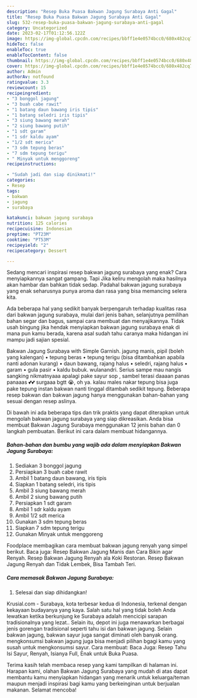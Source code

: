```yaml
---
description: "Resep Buka Puasa Bakwan Jagung Surabaya Anti Gagal"
title: "Resep Buka Puasa Bakwan Jagung Surabaya Anti Gagal"
slug: 532-resep-buka-puasa-bakwan-jagung-surabaya-anti-gagal
category: Uncategorized
date: 2023-02-17T01:12:56.122Z
image: https://img-global.cpcdn.com/recipes/bbff1e4e0574bcc0/680x482cq70/bakwan-jagung-surabaya-foto-resep-utama.jpg
hideToc: false
enableToc: true
enableTocContent: false
thumbnail: https://img-global.cpcdn.com/recipes/bbff1e4e0574bcc0/680x482cq70/bakwan-jagung-surabaya-foto-resep-utama.jpg
cover: https://img-global.cpcdn.com/recipes/bbff1e4e0574bcc0/680x482cq70/bakwan-jagung-surabaya-foto-resep-utama.jpg
author: Admin
authorAv: notfound
ratingvalue: 3.3
reviewcount: 15
recipeingredient:
- "3 bonggol jagung"
- "3 buah cabe rawit"
- "1 batang daun bawang iris tipis"
- "1 batang seledri iris tipis"
- "3 siung bawang merah"
- "2 siung bawang putih"
- "1 sdt garam"
- "1 sdr kaldu ayam"
- "1/2 sdt merica"
- "3 sdm tepung beras"
- "7 sdm tepung terigu"
- " Minyak untuk menggoreng"
recipeinstructions:

- "Sudah jadi dan siap dinikmati!"
categories:
- Resep
tags:
- bakwan
- jagung
- surabaya

katakunci: bakwan jagung surabaya 
nutrition: 125 calories
recipecuisine: Indonesian
preptime: "PT23M"
cooktime: "PT53M"
recipeyield: "2"
recipecategory: Dessert

---
```



Sedang mencari inspirasi resep bakwan jagung surabaya yang enak? Cara menyiapkannya sangat gampang. Tapi Jika keliru mengolah maka hasilnya akan hambar dan bahkan tidak sedap. Padahal bakwan jagung surabaya yang enak seharusnya punya aroma dan rasa yang bisa memancing selera kita.


Ada beberapa hal yang sedikit banyak berpengaruh terhadap kualitas rasa dari bakwan jagung surabaya, mulai dari jenis bahan, selanjutnya pemilihan bahan segar dan bagus, sampai cara membuat dan menyajikannya. Tidak usah bingung jika hendak menyiapkan bakwan jagung surabaya enak di mana pun kamu berada, karena asal sudah tahu caranya maka hidangan ini mampu jadi sajian spesial.

Bakwan Jagung Surabaya with Simple Garnish. jagung manis, pipil (boleh yang kalengan) • tepung beras • tepung terigu (bisa ditambahkan apabila nanti adonan kurang) • daun bawang, rajang halus • seledri, rajang halus • garam • gula pasir • kaldu bubuk. wulanandri. Serius sampe mau nangis sangking nikmatnyaaa apalagi pake sayur sop , sambel terasi daaaan panas panaaas 💕💕 surgaaa bgtt 😭, oh ya. kalau males nakar tepung bisa juga pake tepung instan bakwan nanti tinggal ditambah sedikit tepung. Beberapa resep bakwan dan bakwan jagung hanya menggunakan bahan-bahan yang sesuai dengan resep aslinya.


Di bawah ini ada beberapa tips dan trik praktis yang dapat diterapkan untuk mengolah bakwan jagung surabaya yang siap dikreasikan. Anda bisa membuat Bakwan Jagung Surabaya menggunakan 12 jenis bahan dan 0 langkah pembuatan. Berikut ini cara dalam membuat hidangannya.

<!--inarticleads1-->

##### Bahan-bahan dan bumbu yang wajib ada dalam menyiapkan Bakwan Jagung Surabaya:

1. Sediakan 3 bonggol jagung
1. Persiapkan 3 buah cabe rawit
1. Ambil 1 batang daun bawang, iris tipis
1. Siapkan 1 batang seledri, iris tipis
1. Ambil 3 siung bawang merah
1. Ambil 2 siung bawang putih
1. Persiapkan 1 sdt garam
1. Ambil 1 sdr kaldu ayam
1. Ambil 1/2 sdt merica
1. Gunakan 3 sdm tepung beras
1. Siapkan 7 sdm tepung terigu
1. Gunakan  Minyak untuk menggoreng


Foodplace membagikan cara membuat bakwan jagung renyah yang simpel berikut. Baca juga: Resep Bakwan Jagung Manis dan Cara Bikin agar Renyah. Resep Bakwan Jagung Renyah ala Koki Restoran. Resep Bakwan Jagung Renyah dan Tidak Lembek, Bisa Tambah Teri. 

<!--inarticleads2-->

##### Cara memasak Bakwan Jagung Surabaya:


1. Selesai dan siap dihidangkan!

Krusial.com - Surabaya, kota terbesar kedua di Indonesia, terkenal dengan kekayaan budayanya yang kaya. Salah satu hal yang tidak boleh Anda lewatkan ketika berkunjung ke Surabaya adalah mencicipi sarapan tradisionalnya yang lezat.. Selain itu, depot ini juga menawarkan berbagai jenis gorengan tradisional seperti tahu isi dan bakwan jagung. Selain bakwan jagung, bakwan sayur juga sangat diminati oleh banyak orang. mengkonsumsi bakwan jagung juga bisa menjadi pilihan bgagi kamu yang susah untuk mengkonsumsi sayur. Cara membuat: Baca Juga: Resep Tahu Isi Sayur, Renyah, Isianya Full, Enak untuk Buka Puasa. 

Terima kasih telah membaca resep yang kami tampilkan di halaman ini. Harapan kami, olahan Bakwan Jagung Surabaya yang mudah di atas dapat membantu kamu menyiapkan hidangan yang menarik untuk keluarga/teman maupun menjadi inspirasi bagi kamu yang berkeinginan untuk berjualan makanan. Selamat mencoba!
